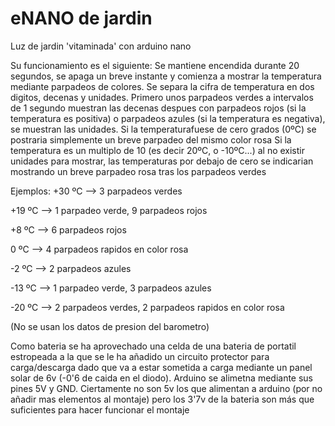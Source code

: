 # eNANO de jardin
Luz de jardin 'vitaminada' con arduino nano

 Su funcionamiento es el siguiente: 
 Se mantiene encendida durante 20 segundos,  se apaga un breve instante 
 y comienza a mostrar la temperatura mediante parpadeos de colores.
 Se separa la cifra de temperatura en dos digitos, decenas y unidades.
 Primero unos parpadeos verdes a intervalos de 1 segundo muestran las decenas
 despues con parpadeos rojos (si la temperatura es positiva) o
 parpadeos azules (si la temperatura es negativa), se muestran las unidades.
 Si la temperaturafuese de cero grados (0ºC) se postraria simplemente un breve parpadeo del mismo color rosa 
 Si la temperatura es un multiplo de 10 (es decir 20ºC, o -10ºC...) al no existir unidades para mostrar,
 las temperaturas por debajo de cero se indicarian mostrando un breve parpadeo rosa tras los parpadeos verdes

 Ejemplos:
 +30 ºC --> 3 parpadeos verdes
 
 +19 ºC --> 1 parpadeo verde, 9 parpadeos rojos
 
  +8 ºC --> 6 parpadeos rojos
 
   0 ºC --> 4 parpadeos rapidos en color rosa
 
  -2 ºC --> 2 parpadeos azules
 
 -13 ºC --> 1 parpadeo verde, 3 parpadeos azules
 
 -20 ºC --> 2 parpadeos verdes, 2 parpadeos rapidos en color rosa
 


  (No se usan los datos de presion del barometro)
  
  
  Como bateria se ha aprovechado una celda de una bateria de portatil estropeada a la que se le ha añadido
  un circuito protector para carga/descarga dado que va a estar sometida a carga mediante 
  un panel solar de 6v (-0'6 de caida en el diodo).
  Arduino se alimetna  mediante sus pines 5V y GND.
  Ciertamente no son 5v los que alimentan a arduino (por no añadir mas elementos al montaje)
  pero los 3'7v de la bateria son más que suficientes para hacer funcionar el montaje  
  
